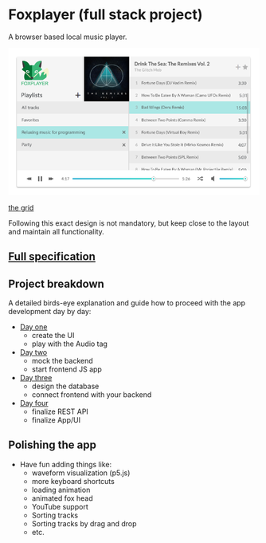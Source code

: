 # Foxplayer (full stack project)

A browser based local music player.

![main ui](public/assets/img/musicplayer.png)

[the grid](https://grid.layoutit.com/?id=fZxYdzd)

Following this exact design is not mandatory, but keep close to the layout and
maintain all functionality.

## [Full specification](specification.md)

## Project breakdown

A detailed birds-eye explanation and guide how to proceed with the app
development day by day:

- [Day one](day-1.md)
  - create the UI
  - play with the Audio tag
- [Day two](day-2.md)
  - mock the backend
  - start frontend JS app
- [Day three](day-3.md)
  - design the database
  - connect frontend with your backend
- [Day four](day-4.md)
  - finalize REST API
  - finalize App/UI

## Polishing the app

- Have fun adding things like:
  - waveform visualization (p5.js)
  - more keyboard shortcuts
  - loading animation
  - animated fox head
  - YouTube support
  - Sorting tracks
  - Sorting tracks by drag and drop
  - etc.
